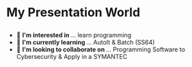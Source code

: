 <html>

<h1>

My Presentation World

</h1>

<body>

- 👀 <b> I'm interested in </b>  ... learn programming
- 🌱 <b> I'm currently learning </b>... AutoIt & Batch (SS64) 
- 💞️ <b> I'm looking to collaborate on </b> ... Programming Software to Cybersecurity & Apply in a SYMANTEC

<body>

</html>
<!---
Symantec1980/Symantec1980 is a ✨ special ✨ repository because its `README.md` (this file) appears on your GitHub profile.
You can click the Preview link to take a look at your changes.
--->

